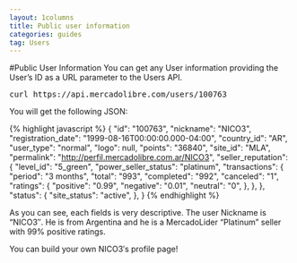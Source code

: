 ```yaml
---
layout: 1columns
title: Public user information
categories: guides
tag: Users
---
```


#Public User Information
You can get any User information providing the User’s ID as a URL parameter to the Users API.

<pre class="terminal">
curl https://api.mercadolibre.com/users/100763
</pre>

You will get the following JSON:

{% highlight javascript %}
{
  "id": "100763",
  "nickname": "NICO3",
  "registration_date": "1999-08-16T00:00:00.000-04:00",
  "country_id": "AR",
  "user_type": "normal",
  "logo": null,
  "points": "36840",
  "site_id": "MLA",
  "permalink": "http://perfil.mercadolibre.com.ar/NICO3",
  "seller_reputation": {
    "level_id": "5_green",
    "power_seller_status": "platinum",
    "transactions": {
      "period": "3 months",
      "total": "993",
      "completed": "992",
      "canceled": "1",
      "ratings": {
        "positive": "0.99",
        "negative": "0.01",
        "neutral": "0",
      },
    },
  },
  "status": {
    "site_status": "active",
  },
}
{% endhighlight %}

As you can see, each fields is very descriptive. The user Nickname is “NICO3″. He is from Argentina and he is a MercadoLider “Platinum” seller with 99% positive ratings.

You can build your own NICO3′s profile page!
